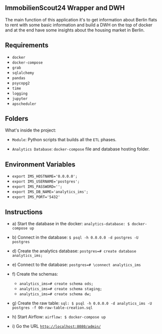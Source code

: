 ImmobilienScout24 Wrapper and DWH
-------------------

The main function of this application it's to get information about Berlin flats to rent with some basic information and build a DWH on the top of docker and at the end have some insights about the housing market in Berlin.

Requirements
--------------------
- `docker`
- `docker-compose`
- `grab`
- `sqlalchemy`
- `pandas`
- `psycopg2`
- `time`
- `logging`
- `jupyter`
- `apscheduler`

Folders
--------------------

What's inside the project:

* `Module`: Python scripts that builds all the `ETL` phases. 

* `Analytics Database`: `docker-compose` file and database hosting folder. 

Environment Variables
--------------------
- `export IMS_HOSTNAME='0.0.0.0';`
- `export IMS_USERNAME='postgres';`
- `export IMS_PASSWORD='';`
- `export IMS_DB_NAME='analytics_ims';`
- `export IMS_PORT='5432'`

Instructions
--------------------
 - a) Start the database in the docker: `analytics-database: $ docker-compose up` 
 
 - b) Connect in the database: `$ psql -h 0.0.0.0 -d postgres -U postgres`
 
 - d) Create the analytics database:  `postgres=# create database analytics_ims;`
 
 - e) Connect to the database: `postgres=# \connect analytics_ims` 
 
 - f) Create the schemas: 
    - `analytics_ims=# create schema ods;`  
    - `analytics_ims=# create schema staging;` 
    - `analytics_ims=# create schema dw;` 
 
 - g) Create the raw table: `sql: $ psql -h 0.0.0.0 -d analytics_ims -U postgres -f 00-raw-table-creation.sql`
 
 - h) Start Airflow: `airflow: $ docker-compose up`
 
 - i) Go the URL [`http://localhost:8080/admin/`](http://localhost:8080/admin/)

 
 
 